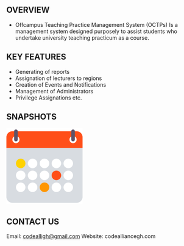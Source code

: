 ## OVERVIEW ##
- Offcampus Teaching Practice Management System (OCTPs) Is a management system designed purposely to assist students who undertake university teaching practicum as a course.

## KEY FEATURES ##
- Generating of reports 
- Assignation of lecturers to regions
- Creation of Events and Notifications
- Management of Administrators
- Privilege Assignations etc.

## SNAPSHOTS ##
<img src="images/admin/calendar.svg" style="width:200px;height:200px;"/>

## CONTACT US ##
Email: codealligh@gmail.com
Website: codealliancegh.com
